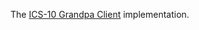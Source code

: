The [ICS-10 Grandpa Client](https://github.com/cosmos/ibc/blob/main/spec/client/ics-010-grandpa-client/README.md) implementation.